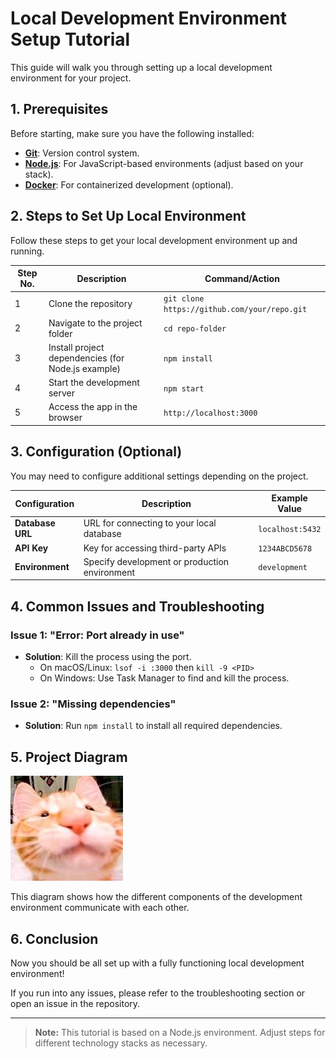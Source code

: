 # Local Development Environment Setup Tutorial

This guide will walk you through setting up a local development environment for your project.

## 1. Prerequisites

Before starting, make sure you have the following installed:
- **[Git](https://git-scm.com/)**: Version control system.
- **[Node.js](https://nodejs.org/)**: For JavaScript-based environments (adjust based on your stack).
- **[Docker](https://www.docker.com/)**: For containerized development (optional).

## 2. Steps to Set Up Local Environment

Follow these steps to get your local development environment up and running.

| Step No. | Description                                          | Command/Action                         |
|----------|------------------------------------------------------|----------------------------------------|
| 1        | Clone the repository                                | `git clone https://github.com/your/repo.git` |
| 2        | Navigate to the project folder                      | `cd repo-folder`                       |
| 3        | Install project dependencies (for Node.js example)  | `npm install`                          |
| 4        | Start the development server                        | `npm start`                            |
| 5        | Access the app in the browser                       | `http://localhost:3000`                |

## 3. Configuration (Optional)

You may need to configure additional settings depending on the project.

| Configuration     | Description                                      | Example Value    |
|-------------------|--------------------------------------------------|------------------|
| **Database URL**   | URL for connecting to your local database        | `localhost:5432` |
| **API Key**        | Key for accessing third-party APIs               | `1234ABCD5678`   |
| **Environment**    | Specify development or production environment   | `development`    |

## 4. Common Issues and Troubleshooting

### Issue 1: "Error: Port already in use"
- **Solution**: Kill the process using the port.
    - On macOS/Linux: `lsof -i :3000` then `kill -9 <PID>`
    - On Windows: Use Task Manager to find and kill the process.

### Issue 2: "Missing dependencies"
- **Solution**: Run `npm install` to install all required dependencies.

## 5. Project Diagram

![Development Environment Diagram](https://raw.githubusercontent.com/RcZo-2/spark-starter-template/refs/heads/main/assets/images/bobo.png)

This diagram shows how the different components of the development environment communicate with each other.

## 6. Conclusion

Now you should be all set up with a fully functioning local development environment!

If you run into any issues, please refer to the troubleshooting section or open an issue in the repository.

---

> **Note:** This tutorial is based on a Node.js environment. Adjust steps for different technology stacks as necessary.

